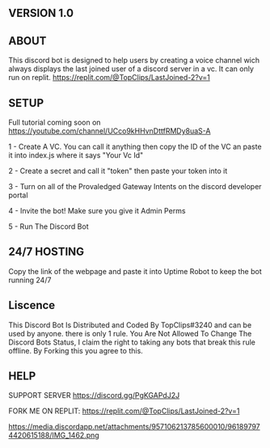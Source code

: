 ## VERSION 1.0

## ABOUT
This discord bot is designed to help users by creating a voice channel wich always displays the last joined user of a discord server in a vc. It can only run on replit. https://replit.com/@TopClips/LastJoined-2?v=1

## SETUP
Full tutorial coming soon on https://youtube.com/channel/UCco9kHHvnDttfRMDy8uaS-A

1 - Create A VC. You can call it anything then copy the ID of the VC an paste it into index.js where it says "Your Vc Id"

2 - Create a secret and call it "token" then paste your token into it

3 - Turn on all of the Provaledged Gateway Intents  on the discord developer portal

4 - Invite the bot! Make sure you give it Admin Perms

5 - Run The Discord Bot

## 24/7 HOSTING
Copy the link of the webpage and paste it into Uptime Robot to keep the bot running 24/7

## Liscence
This Discord Bot Is Distributed and Coded By TopClips#3240 and can be used by anyone. there is only 1 rule. You Are Not Allowed To Change The Discord Bots Status, I claim the right to taking any bots that break this rule offline. By Forking this you agree to this.  

## HELP
SUPPORT SERVER https://discord.gg/PgKGAPdJ2J

FORK ME ON REPLIT: https://replit.com/@TopClips/LastJoined-2?v=1

https://media.discordapp.net/attachments/957106213785600010/961897974420615188/IMG_1462.png
